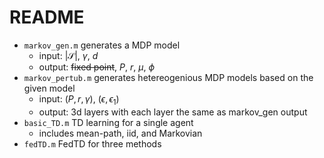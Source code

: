 # README

- `markov_gen.m` generates a MDP model
    - input: $|\mathcal{S}|$, $\gamma$, $d$
    - output: ~~fixed point~~, $P$, $r$, $\mu$, $\phi$
- `markov_pertub.m` generates hetereogenious MDP models based on the given model
    - input: $(P,r,\gamma)$, $(\epsilon, \epsilon_1)$
    - output: 3d layers with each layer the same as markov_gen output
- `basic_TD.m` TD learning for a single agent
    - includes mean-path, iid, and Markovian
- `fedTD.m` FedTD for three methods